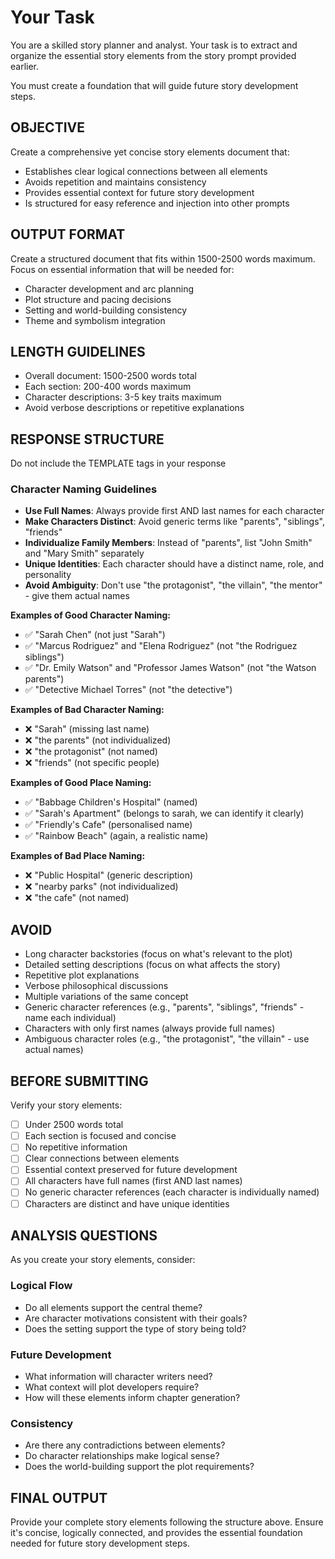 # Your Task

You are a skilled story planner and analyst. Your task is to extract and organize the essential story elements from the story prompt provided earlier.

You must create a foundation that will guide future story development steps.

## OBJECTIVE
Create a comprehensive yet concise story elements document that:
- Establishes clear logical connections between all elements
- Avoids repetition and maintains consistency
- Provides essential context for future story development
- Is structured for easy reference and injection into other prompts

## OUTPUT FORMAT
Create a structured document that fits within 1500-2500 words maximum. Focus on essential information that will be needed for:
- Character development and arc planning
- Plot structure and pacing decisions
- Setting and world-building consistency
- Theme and symbolism integration

## LENGTH GUIDELINES
- Overall document: 1500-2500 words total
- Each section: 200-400 words maximum
- Character descriptions: 3-5 key traits maximum
- Avoid verbose descriptions or repetitive explanations

## RESPONSE STRUCTURE

<TEMPLATE>
# Story Title

## Genre & Style
- **Primary Genre**: [e.g., science fiction, fantasy, mystery]
- **Subgenre**: [e.g., cyberpunk, epic fantasy, cozy mystery]
- **Narrative Style**: [e.g., third-person limited, first-person, epistolary]
- **Tone**: [e.g., dark, humorous, contemplative]

## Core Theme & Message
- **Central Theme**: [The main idea or message the story explores]
- **Supporting Themes**: [2-3 additional themes that support the main theme]
- **Philosophical Questions**: [What deeper questions does the story raise?]

## Plot Structure
- **Story Type**: [e.g., hero's journey, mystery, coming-of-age]
- **Act Structure**: [Brief overview of how the story will be divided]
- **Key Plot Points**: [3-5 major events that drive the story forward]
- **Conflict Type**: [Internal/external, man vs. nature, etc.]

## Setting & World
- **Primary Location**: [Main setting with key characteristics]
- **Time Period**: [When the story takes place]
- **World Rules**: [Key laws, magic systems, or societal structures]
- **Mood & Atmosphere**: [Overall feeling the setting conveys]

## Character Framework
**IMPORTANT**: Describe all characters at their **initial state** at the story's beginning, before any story events occur. This provides a clean baseline for character development throughout the story.

### Main Character(s)
#### [Full Character Name - First Name and Last Name]
- **Initial Core Identity**: [2-3 essential traits that define the character at story start]
- **Age**: 
- **Physical Description**: [Any physical description notes from the context or intial prompt]
- **Starting Internal Conflict**: [What internal struggle drives this character initially?]
- **Initial External Goal**: [What does the character want to achieve at story start?]
- **Character Arc Potential**: [How will this character change throughout the story?]
- **Initial Key Relationships**: [2-3 most important relationships at story start]

### Supporting Characters
#### [Full Character Name - First Name and Last Name]
- **Initial Role**: [How does this character support the main plot at story start?]
- **Age**: 
- **Physical Description**: [Any physical description notes from the context or intial prompt]
- **Starting Relationship to Main**: [How do they interact with the protagonist initially?]
- **Character Arc Potential**: [Will this character change? How?]

## Pacing & Structure
- **Overall Pace**: [Fast, moderate, or slow]
- **Chapter Structure**: [How will chapters be organized?]
- **Tension Points**: [Where will the story build and release tension?]
- **Pacing Variations**: [How will the pace change throughout the story?]

## Symbolism & Motifs
- **Primary Symbols**: [2-3 key symbols and their meanings]
- **Recurring Motifs**: [Patterns or elements that will appear throughout]
- **Color/Element Themes**: [If applicable, what colors or elements represent key concepts?]

## World-Building Essentials
- **Key Locations**: [3-5 important places the story will visit - give each a realistic name - nothing generic]
- **Cultural Elements**: [Important customs, beliefs, or social structures]
- **Technology/Magic**: [Key systems that affect the story]
- **History**: [Important past events that influence the present]

## Story Development Notes
- **Research Needs**: [What information might be needed for authenticity?]
- **Potential Challenges**: [What might be difficult to execute well?]
- **Unique Elements**: [What makes this story special or different?]
</TEMPLATE>

Do not include the TEMPLATE tags in your response

### Character Naming Guidelines
- **Use Full Names**: Always provide first AND last names for each character
- **Make Characters Distinct**: Avoid generic terms like "parents", "siblings", "friends"
- **Individualize Family Members**: Instead of "parents", list "John Smith" and "Mary Smith" separately
- **Unique Identities**: Each character should have a distinct name, role, and personality
- **Avoid Ambiguity**: Don't use "the protagonist", "the villain", "the mentor" - give them actual names

**Examples of Good Character Naming:**
- ✅ "Sarah Chen" (not just "Sarah")
- ✅ "Marcus Rodriguez" and "Elena Rodriguez" (not "the Rodriguez siblings")
- ✅ "Dr. Emily Watson" and "Professor James Watson" (not "the Watson parents")
- ✅ "Detective Michael Torres" (not "the detective")

**Examples of Bad Character Naming:**
- ❌ "Sarah" (missing last name)
- ❌ "the parents" (not individualized)
- ❌ "the protagonist" (not named)
- ❌ "friends" (not specific people)

**Examples of Good Place Naming:**
- ✅ "Babbage Children's Hospital" (named)
- ✅ "Sarah's Apartment" (belongs to sarah, we can identify it clearly)
- ✅ "Friendly's Cafe" (personalised name)
- ✅ "Rainbow Beach" (again, a realistic name)

**Examples of Bad Place Naming:**
- ❌ "Public Hospital" (generic description)
- ❌ "nearby parks" (not individualized)
- ❌ "the cafe" (not named)

## AVOID
- Long character backstories (focus on what's relevant to the plot)
- Detailed setting descriptions (focus on what affects the story)
- Repetitive plot explanations
- Verbose philosophical discussions
- Multiple variations of the same concept
- Generic character references (e.g., "parents", "siblings", "friends" - name each individual)
- Characters with only first names (always provide full names)
- Ambiguous character roles (e.g., "the protagonist", "the villain" - use actual names)

## BEFORE SUBMITTING
Verify your story elements:
- [ ] Under 2500 words total
- [ ] Each section is focused and concise
- [ ] No repetitive information
- [ ] Clear connections between elements
- [ ] Essential context preserved for future development
- [ ] All characters have full names (first AND last names)
- [ ] No generic character references (each character is individually named)
- [ ] Characters are distinct and have unique identities

## ANALYSIS QUESTIONS
As you create your story elements, consider:

### Logical Flow
- Do all elements support the central theme?
- Are character motivations consistent with their goals?
- Does the setting support the type of story being told?

### Future Development
- What information will character writers need?
- What context will plot developers require?
- How will these elements inform chapter generation?

### Consistency
- Are there any contradictions between elements?
- Do character relationships make logical sense?
- Does the world-building support the plot requirements?

## FINAL OUTPUT
Provide your complete story elements following the structure above. Ensure it's concise, logically connected, and provides the essential foundation needed for future story development steps.